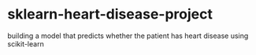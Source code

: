 # sklearn-heart-disease-project
building a model that predicts whether the patient has heart disease using scikit-learn
